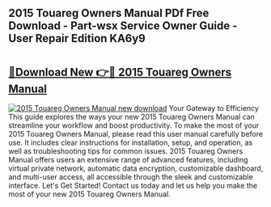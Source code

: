 ## 2015 Touareg Owners Manual PDf Free Download - Part-wsx Service Owner Guide - User Repair Edition KA6y9

# <h2><a href="http://bc47667.oget.top/?id=2015+Touareg+Owners+Manual">🔗Download New 👉🔴 2015 Touareg Owners Manual</a></h2>

[![2015 Touareg Owners Manual new download](https://i.imgur.com/5g1atiW.png)](http://bc47667.oget.top/?id=2015+Touareg+Owners+Manual)
Your Gateway to Efficiency This guide explores the ways your new 2015 Touareg Owners Manual can streamline your workflow and boost productivity. To make the most of your 2015 Touareg Owners Manual, please read this user manual carefully before use. It includes clear instructions for installation, setup, and operation, as well as troubleshooting tips for common issues. 2015 Touareg Owners Manual offers users an extensive range of advanced features, including virtual private network, automatic data encryption, customizable dashboard, and multi-user access, all accessible through the sleek and customizable interface. Let's Get Started! Contact us today and let us help you make the most of your new 2015 Touareg Owners Manual.
